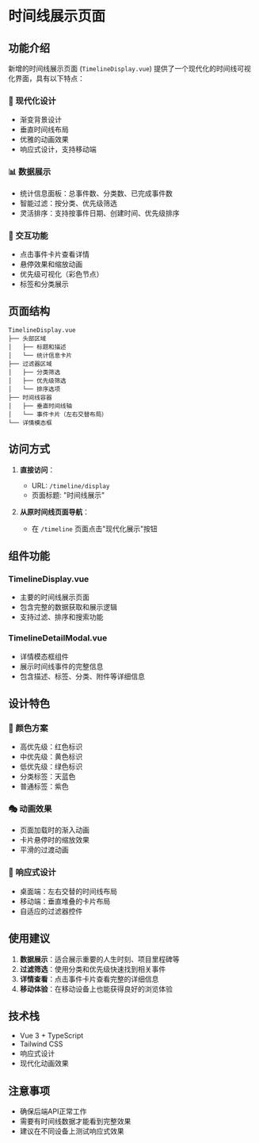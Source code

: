# 时间线展示页面

## 功能介绍

新增的时间线展示页面 (`TimelineDisplay.vue`) 提供了一个现代化的时间线可视化界面，具有以下特点：

### 🎨 现代化设计
- 渐变背景设计
- 垂直时间线布局
- 优雅的动画效果
- 响应式设计，支持移动端

### 📊 数据展示
- 统计信息面板：总事件数、分类数、已完成事件数
- 智能过滤：按分类、优先级筛选
- 灵活排序：支持按事件日期、创建时间、优先级排序

### 🎯 交互功能
- 点击事件卡片查看详情
- 悬停效果和缩放动画
- 优先级可视化（彩色节点）
- 标签和分类展示

## 页面结构

```
TimelineDisplay.vue
├── 头部区域
│   ├── 标题和描述
│   └── 统计信息卡片
├── 过滤器区域
│   ├── 分类筛选
│   ├── 优先级筛选
│   └── 排序选项
├── 时间线容器
│   ├── 垂直时间线轴
│   └── 事件卡片（左右交替布局）
└── 详情模态框
```

## 访问方式

1. **直接访问**：
   - URL: `/timeline/display`
   - 页面标题: "时间线展示"

2. **从原时间线页面导航**：
   - 在 `/timeline` 页面点击"现代化展示"按钮

## 组件功能

### TimelineDisplay.vue
- 主要的时间线展示页面
- 包含完整的数据获取和展示逻辑
- 支持过滤、排序和搜索功能

### TimelineDetailModal.vue
- 详情模态框组件
- 展示时间线事件的完整信息
- 包含描述、标签、分类、附件等详细信息

## 设计特色

### 🌈 颜色方案
- 高优先级：红色标识
- 中优先级：黄色标识
- 低优先级：绿色标识
- 分类标签：天蓝色
- 普通标签：紫色

### 🎭 动画效果
- 页面加载时的渐入动画
- 卡片悬停时的缩放效果
- 平滑的过渡动画

### 📱 响应式设计
- 桌面端：左右交替的时间线布局
- 移动端：垂直堆叠的卡片布局
- 自适应的过滤器控件

## 使用建议

1. **数据展示**：适合展示重要的人生时刻、项目里程碑等
2. **过滤筛选**：使用分类和优先级快速找到相关事件
3. **详情查看**：点击事件卡片查看完整的详细信息
4. **移动体验**：在移动设备上也能获得良好的浏览体验

## 技术栈

- Vue 3 + TypeScript
- Tailwind CSS
- 响应式设计
- 现代化动画效果

## 注意事项

- 确保后端API正常工作
- 需要有时间线数据才能看到完整效果
- 建议在不同设备上测试响应式效果 